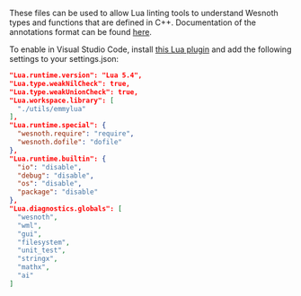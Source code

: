 
These files can be used to allow Lua linting tools to understand Wesnoth types and functions that are defined in C++. Documentation of the annotations format can be found [here](https://luals.github.io/wiki/annotations/).


To enable in Visual Studio Code, install [this Lua plugin](https://marketplace.visualstudio.com/items?itemName=sumneko.lua) and add the following settings to your settings.json:

```json
"Lua.runtime.version": "Lua 5.4",
"Lua.type.weakNilCheck": true,
"Lua.type.weakUnionCheck": true,
"Lua.workspace.library": [
  "./utils/emmylua"
],
"Lua.runtime.special": {
  "wesnoth.require": "require",
  "wesnoth.dofile": "dofile"
},
"Lua.runtime.builtin": {
  "io": "disable",
  "debug": "disable",
  "os": "disable",
  "package": "disable"
},
"Lua.diagnostics.globals": [
  "wesnoth",
  "wml",
  "gui",
  "filesystem",
  "unit_test",
  "stringx",
  "mathx",
  "ai"
]
```
